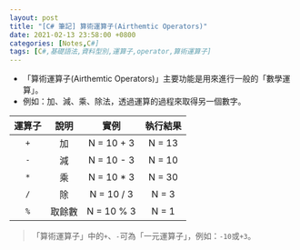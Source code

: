 ```yaml
---
layout: post
title: "[C# 筆記] 算術運算子(Airthemtic Operators)"
date: 2021-02-13 23:58:00 +0800
categories: [Notes,C#]
tags: [C#,基礎語法,資料型別,運算子,operator,算術運算子]
---
```



- 「算術運算子(Airthemtic Operators)」主要功能是用來進行一般的「數學運算」。
- 例如：加、減、乘、除法，透過運算的過程來取得另一個數字。


| 運算子| 說明     | 實例      |執行結果|
|:-----:|:---------:|:------------:|:----:|
| `+` | 加 | N = 10 + 3 | N = 13|
| `-` | 減 | N = 10 - 3 | N = 10|
| `*` | 乘 | N = 10 * 3 | N = 30|
| `/` | 除 | N = 10 / 3 | N = 3|
| `%` | 取餘數 | N = 10 % 3 | N = 1|



> 「算術運算子」中的`+`、`-`可為「一元運算子」，例如：`-10`或`+3`。